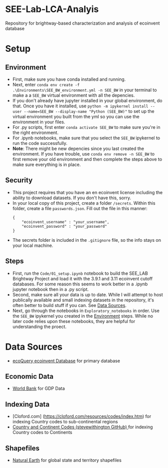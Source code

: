 # SEE-Lab-LCA-Analyis
Repository for brightway-based characterization and analysis of ecoinvent database

# Setup
## Environment
* First, make sure you have conda installed and running. 
* Next, enter `conda env create -f .\Environments\SEE_BW_environment.yml -n SEE_BW` in your terminal to make a a `SEE_BW` virtual environment with all the depencies.
* If you don't already have jupyter installed in your global environment, do that. Once you have it installed, use `python -m ipykernel install --user --name=SEE_BW --display-name "Python (SEE_BW)"` to set up the virtual environment you built from the yml so you can use the environment in your files.
* For .py scripts, first enter `conda activate SEE_BW` to make sure you're in the right environment.
* For .ipynb notebooks, make sure that you select the `SEE_BW` ipykernel to run the code successfully.
* **Note**: There might be new depencies since you last created the environment. If you have trouble, use `conda env remove -n SEE_BW` to first remove your old environment and then complete the steps above to make sure everything is in place.

## Security
* This project requires that you have an en ecoinvent license including the ability to download datasets. If you don't have this, sorry.
* In your local copy of this project, create a folder `/secrets`. Within this folder, create a file `passwords.json`. Fill out the file in this manner: 
    ```
    {
        "ecoinvent_username" : "your_username",
        "ecoinvent_password" : "your_password"
    }
    ```
* The secrets folder is included in the `.gitignore` file, so the info stays on your local machine.

## Steps
* First, run the `Code/01_setup.ipynb` notebook to build the SEE_LAB Brightway Project and load it with the 3.9.1 and 3.11 ecoinvent cutoff databases. For some reason this seems to work better in a .ipynb jupyter notebook then in a .py script. 
* Second, make sure all your data is up to date. While I will attempt to host publically available and small indexing datasets in the repository, it's often better to build stuff if you can. See [Data Sources](#data-sources). 
* Next, go through the notebooks in `Exploratory_notebooks`  in order. Use the `SEE_BW` ipykernel you created in the [Environment](#environment) steps. While no later code relies upon these notebooks, they are helpful for understanding the proect.

# Data Sources
* [ecoQuery ecoinvent Database](https://ecoquery.ecoinvent.org/) for primary database

## Economic Data
* [World Bank](https://data.worldbank.org/) for GDP Data

## Indexing Data
* [Cloford.com] (https://cloford.com/resources/codes/index.htm) for indexing Country codes to sub-continental regions
* [Country and Continent Codes (stevewithington GitHub) ](https://gist.github.com/stevewithington/20a69c0b6d2ff846ea5d35e5fc47f26c) for indexing Country codes to Continents

## Shapefiles
* [Natural Earth](https://www.naturalearthdata.com/) for global state and territory shapefiles

